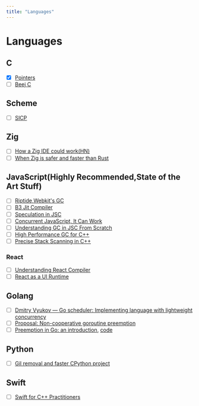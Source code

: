 ```yaml
---
title: "Languages"
---
```


# Languages

## C

- [x] [Pointers](https://pdos.csail.mit.edu/6.828/2014/readings/pointers.pdf)
- [ ] [Beej C](https://beej.us/guide/bgc/)

## Scheme

- [ ] [SICP](https://youtube.com/playlist?list=PLE18841CABEA24090)

## Zig

- [ ] [How a Zig IDE could work(HN)](https://news.ycombinator.com/item?id=34740937)
- [ ] [When Zig is safer and faster than Rust](https://news.ycombinator.com/item?id=35060479)

## JavaScript(Highly Recommended,State of the Art Stuff)

- [ ] [Riptide,Webkit's GC](https://webkit.org/blog/7122/introducing-riptide-webkits-retreating-wavefront-concurrent-garbage-collector/)
- [ ] [B3 Jit Compiler](https://webkit.org/blog/5852/introducing-the-b3-jit-compiler/)
- [ ] [Speculation in JSC](https://webkit.org/blog/10308/speculation-in-javascriptcore/)
- [ ] [Concurrent JavaScript, It Can Work](https://webkit.org/blog/7846/concurrent-javascript-it-can-work/)
- [ ] [Understanding GC in JSC From Scratch](https://webkit.org/blog/12967/understanding-gc-in-jsc-from-scratch/)
- [ ] [High Performance GC for C++](https://v8.dev/blog/high-performance-cpp-gc)
- [ ] [Precise Stack Scanning in C++](https://docs.google.com/document/d/1mF-IW2UDwFslAREeapnP8bgXAlLG_DScOVhuTo34gBQ/edit#heading=h.ft3eufkln61m)

### React

- [ ] [Understanding React Compiler](https://tonyalicea.dev/blog/understanding-react-compiler/)
- [ ] [React as a UI Runtime](https://overreacted.io/react-as-a-ui-runtime/)

## Golang

- [ ] [Dmitry Vyukov — Go scheduler: Implementing language with lightweight concurrency ](https://youtu.be/-K11rY57K7k)
- [ ] [Proposal: Non-cooperative goroutine preemption](https://go.googlesource.com/proposal/+/master/design/24543-non-cooperative-preemption.md)
- [ ] [Preemption in Go: an introduction](https://unskilled.blog/posts/preemption-in-go-an-introduction/#:~:text=The%20first%20step%20towards%20preemption,course%20it%20can%20be%20preempted), [code](https://go.dev/src/runtime/preempt.go)

## Python

- [ ] [Gil removal and faster CPython project](https://lwn.net/Articles/939981/?s=08)


## Swift

- [ ] [Swift for C++ Practitioners](https://www.douggregor.net/)


